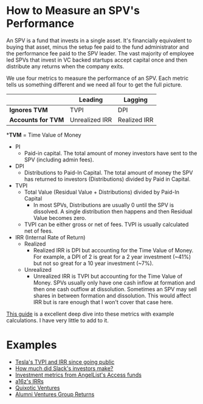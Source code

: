 # How to Measure an SPV's Performance

An SPV is a fund that invests in a single asset. It's financially equivalent to buying that asset, minus the setup fee paid to the fund administrator and the performance fee paid to the SPV leader. The vast majority of employee led SPVs that invest in VC backed startups accept capital once and then distribute any returns when the company exits.

 We use four metrics to measure the performance of an SPV. Each metric tells us something different and we need all four to get the full picture.


|   |  Leading |  Lagging |   
|-|-|-|
| **Ignores TVM**  | TVPI  | DPI  |   
| **Accounts for TVM**  | Unrealized IRR | Realized IRR  | 

***TVM** = Time Value of Money
- PI
	- Paid-in capital. The total amount of money investors have sent to the SPV (including admin fees).   
- DPI
    -   Distributions to Paid-In Capital. The total amount of money the SPV has returned to investors (Distributions) divided by Paid in Capital.
-   TVPI
	- Total Value (Residual Value + Distributions) divided by Paid-In Capital
		- In most SPVs, Distributions are usually 0 until the SPV is dissolved. A single distribution then happens and then Residual Value becomes zero. 
    -  TVPI can be either gross or net of fees. TVPI is usually calculated net of fees. 
-   IRR (Internal Rate of Return)
	-   Realized
		- Realized IRR is DPI but accounting for the Time Value of Money. For example, a DPI of 2 is great for a 2 year investment (~41%) but not so great for a 10 year investment (~7%). 
    -   Unrealized
	    - Unrealized IRR is TVPI but accounting for the Time Value of Money. SPVs usually only have one cash inflow at formation and then one cash outflow at dissolution. Sometimes an SPV may sell shares in between formation and dissolution. This would affect IRR but is rare enough that I won't cover that case here.

[This guide](http://www.allenlatta.com/allens-blog/lp-corner-private-equity-fund-performance-an-overview) is a excellent deep dive into these metrics with example calculations. I have very little to add to it. 


# Examples
- [Tesla's TVPI and IRR since going public](https://twitter.com/HarveyMultani/status/1278715380500963330)
- [How much did Slack's investors make?](https://equityzen.com/knowledge-center/newsletter/now-that-slack-is-public-how-much-did-investors-make/)
- [Investment metrics from AngelList's Access funds](https://angel.co/blog/angellist-access-fund)
- [a16z's IRRs](https://www.theinformation.com/articles/andreessen-horowitz-returns-slip-according-to-internal-data)
- [Quixotic Ventures](https://quixotic.ventures/2020/08/03/quixotic-portfolio-returns/)
- [Alumni Ventures Group Returns](https://cdn2.hubspot.net/hubfs/3925488/_Source%20of%20Truth%20Mirrored%20Folder/01%20Policies%20and%20Products/Performance_19-12-31.pdf)
<!--stackedit_data:
eyJoaXN0b3J5IjpbOTM0ODU3NzA2LDEzMDQ0NTg2ODMsMTE5MT
I0MzgyNywtNDU1MzI1NDMwLC0xMjM4NTMwNzYsLTUwNTM2OTY1
Myw3NDIxNjQzOSw4OTYyOTYyOTMsLTE2Mzk2NjQ5MTMsMzA0Nz
MyMTQxLDE2MTc0OTU3NjgsLTEyNTUxMzAxOCwtMjA3NDg3MDM4
NywtMjA5OTcwODIyMywyMDMyMDU4MDk1LC0zMzA0MTk1MTgsMT
IzOTc1MzE4NCwtMTMzNTAwNDA4MF19
-->
